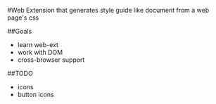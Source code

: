 #Web Extension that generates style guide like document from a web page's css

##Goals
* learn web-ext
* work with DOM
* cross-browser support


##TODO
* icons
* button icons
